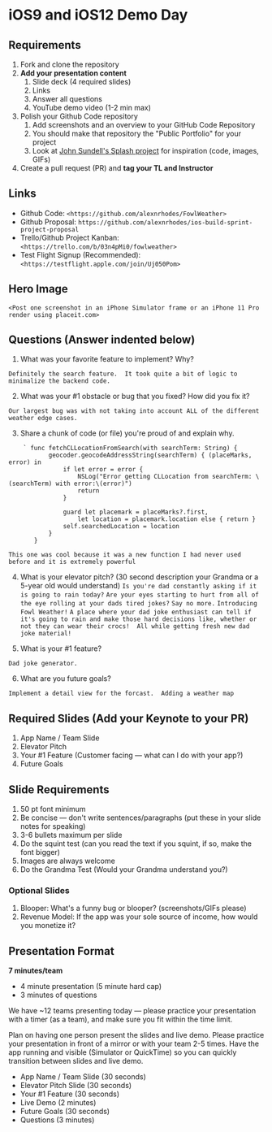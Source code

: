 # iOS9 and iOS12 Demo Day

## Requirements

1. Fork and clone the repository
2. **Add your presentation content**
    1. Slide deck (4 required slides)
    2. Links
    3. Answer all questions 
    4. YouTube demo video (1-2 min max)
3. Polish your Github Code repository
    1. Add screenshots and an overview to your GitHub Code Repository
    2. You should make that repository the "Public Portfolio" for your project
    3. Look at [John Sundell's Splash project](https://github.com/JohnSundell/Splash) for inspiration (code, images, GIFs)
4. Create a pull request (PR) and **tag your TL and Instructor**

## Links

* Github Code: `<https://github.com/alexnrhodes/FowlWeather>`
* Github Proposal: `https://github.com/alexnrhodes/ios-build-sprint-project-proposal`
* Trello/Github Project Kanban: `<https://trello.com/b/03n4pMi0/fowlweather>`
* Test Flight Signup (Recommended): `<https://testflight.apple.com/join/Uj050Pom>`

## Hero Image

`<Post one screenshot in an iPhone Simulator frame or an iPhone 11 Pro render using placeit.com>`

## Questions (Answer indented below)

1. What was your favorite feature to implement? Why?

`Definitely the search feature.  It took quite a bit of logic to minimalize the backend code.`

2. What was your #1 obstacle or bug that you fixed? How did you fix it?

`Our largest bug was with not taking into account ALL of the different weather edge cases.`
  
3. Share a chunk of code (or file) you're proud of and explain why.
```
    ` func fetchCLLocationFromSearch(with searchTerm: String) {
           geocoder.geocodeAddressString(searchTerm) { (placeMarks, error) in
               if let error = error {
                   NSLog("Error getting CLLocation from searchTerm: \(searchTerm) with error:\(error)")
                   return
               }
               
               guard let placemark = placeMarks?.first,
                   let location = placemark.location else { return }
               self.searchedLocation = location
           }
       }
 ``` 
 `This one was cool because it was a new function I had never used before and it is extremely powerful`
 
4. What is your elevator pitch? (30 second description your Grandma or a 5-year old would understand)
    `Is you're dad constantly asking if it is going to rain today?` 
    `Are your eyes starting to hurt from all of the eye rolling at your dads tired jokes?`
    `Say no more.`
    `Introducing Fowl Weather!`
    `A place where your dad joke enthusiast can tell if it's going to rain and make those hard decisions like, whether or not they can wear their crocs!  All while getting fresh new dad joke material!`

5. What is your #1 feature?

`Dad joke generator.`
  
6. What are you future goals?

`Implement a detail view for the forcast.  Adding a weather map`

## Required Slides (Add your Keynote to your PR)

1. App Name / Team Slide
2. Elevator Pitch
3. Your #1 Feature (Customer facing — what can I do with your app?)
4. Future Goals

## Slide Requirements

1. 50 pt font minimum
2. Be concise — don't write sentences/paragraphs (put these in your slide notes for speaking)
3. 3-6 bullets maximum per slide
4. Do the squint test (can you read the text if you squint, if so, make the font bigger)
6. Images are always welcome
7. Do the Grandma Test (Would your Grandma understand you?)

### Optional Slides

1. Blooper: What's a funny bug or blooper? (screenshots/GIFs please)
2. Revenue Model: If the app was your sole source of income, how would you monetize it?

## Presentation Format

**7 minutes/team**

* 4 minute presentation (5 minute hard cap)
* 3 minutes of questions

We have ~12 teams presenting today — please practice your presentation with a timer (as a team), and make sure you fit within the time limit.

Plan on having one person present the slides and live demo. Please practice your presentation in front of a mirror or with your team 2-5 times. Have the app running and visible (Simulator or QuickTime) so you can quickly transition between slides and live demo.

* App Name / Team Slide (30 seconds)
* Elevator Pitch Slide (30 seconds)
* Your #1 Feature (30 seconds)
* Live Demo (2 minutes)
* Future Goals (30 seconds)
* Questions (3 minutes)
